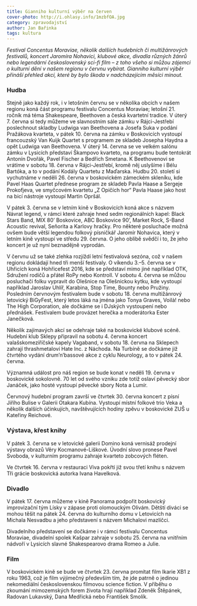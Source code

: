 ```yaml
---
title: Gianniho kulturní výběr na červen
cover-photo: http://i.ohlasy.info/1mzbfOA.jpg
category: zpravodajství
author: Jan Bařinka
tags: kultura
---
```


*Festival Concentus Moraviae, několik dalších hudebních či multižánrových festivalů, koncert Jaromíra Nohavici, klubové akce, divadla různých žánrů nebo legendární československý sci-fi film – z toho všeho si můžou zájemci o kulturní dění v našem regionu v červnu vybírat. Gianniho kulturní výběr přináší přehled akcí, které by bylo škoda v nadcházejícím měsíci minout.*

### Hudba

Stejně jako každý rok, i v letošním červnu se v několika obcích v našem regionu koná část programu festivalu Concentus Moraviae; letošní 21. ročník má téma Shakespeare, Beethoven a česká kvartetní tradice. V úterý 7. června si tedy můžeme ve slavnostním sále zámku v Rájci-Jestřebí poslechnout skladby Ludwiga van Beethovena a Josefa Suka v podání Pražákova kvarteta, v pátek 10. června na zámku v Boskovicích vystoupí francouzský Van Kuijk Quartet s programem ze skladeb Josepha Haydna a opět Ludwiga van Beethovena. V úterý 14. června se ve velkém salónu zámku v Lysicích představí Škampovo kvarteto, na programu bude tentokrát Antonín Dvořák, Pavel Fischer a Bedřich Smetana. K Beethovenovi se vrátíme v sobotu 18. června v Rájci-Jestřebí, kromě něj uslyšíme i Bélu Bartóka, a to v podání Kodály Quartetu z Maďarska. Hudbu 20. století si vychutnáme v neděli 26. června v boskovickém zámeckém skleníku, kde Pavel Haas Quartet přednese program ze skladeb Pavla Haase a Sergeje Prokofjeva, ve smyčcovém kvartetu „Z Opičích hor“ Pavla Haase jako host na bicí nástroje vystoupí Martin Opršál.

V pátek 3. června se v letním kině v Boskovicích koná akce s názvem Návrat legend, v rámci které zahraje hned sedm regionálních kapel: Black Stars Band, MIX 80’ Boskovice, ABC Boskovice 90’, Market Rock, S-Band Acoustic revival, Seňorita a Karlovy hračky. Pro některé posluchače možná ovšem bude větší legendou folkový písničkář Jaromír Nohavica, který v letním kině vystoupí ve středu 29. června. O jeho oblibě svědčí i to, že jeho koncert je už nyní beznadějně vyprodán.

V červnu už se také zlehka rozjíždí letní festivalová sezóna, což v našem regionu dokládají hned tři menší festivaly. O víkendu 3.–5. června se v Uhřicích koná Hohřicefest 2016, kde se představí mimo jiné například OTK, Sdružení rodičů a přátel RoPy nebo Kontroll. V sobotu 4. června se můžou posluchači folku vypravit do Olešnice na Olešnickou kytku, kde vystoupí například Jaroslav Uhlíř, Karabina, Stop Time, Bounty nebo Pružiny. Posledním červnovým festivalem bude v sobotu 18. června multižánrový letovický BiGyFest, který letos láká na jména jako Tonya Graves, Voilà! nebo The High Corporation, ale dočkáme se i DJských vystoupení nebo přednášek. Festivalem bude provázet herečka a moderátorka Ester Janečková.

Několik zajímavých akcí se odehraje také na boskovické klubové scéně. Hudební klub Sklepy připravil na sobotu 4. června koncert valašskomeziříčské kapely Vagaband, v sobotu 18. června na Sklepech zahrají thrashmetaloví Hate Inc. z Náchoda. Na Turbíně se dočkáme již čtvrtého vydání drum’n’bassové akce z cyklu Neurology, a to v pátek 24. června.

Významná událost pro náš region se bude konat v neděli 19. června v boskovické sokolovně. 70 let od svého vzniku zde totiž oslaví pěvecký sbor Janáček, jako hosté vystoupí pěvecké sbory Nota a Lumír.

Červnový hudební program završí ve čtvrtek 30. června koncert z písní Jiřího Bulise v Galerii Otakara Kubína. Vystoupí místní folkové trio Veka a několik dalších účinkujích, navštěvujících hodiny zpěvu v boskovické ZUŠ u Kateřiny Reichové.

### Výstava, křest knihy

V pátek 3. června se v letovické galerii Domino koná vernisáž prodejní výstavy obrazů Věry Kocmanové-Liškové. Úvodní slovo pronese Pavel Svoboda, v kulturním programu zahraje kvarteto zobcových fléten.

Ve čtvrtek 16. června v restauraci Viva pokřtí již svou třetí knihu s názvem Tři grácie boskovická autorka Ivana Havelková.

### Divadlo

V pátek 17. června můžeme v kině Panorama podpořit boskovický improvizační tým Lísky v zápase proti olomouckým Olivám. Dětští diváci se mohou těšit na pátek 24. června do kulturního domu v Letovicích na Michala Nesvadbu a jeho představení s názvem Michalovi mazlíčci.

Divadelního představení se dočkáme i v rámci festivalu Concentus Moraviae, divadelní spolek Kašpar zahraje v sobotu 25. června na vnitřním nádvoří v Lysicích slavné Shakespearovo drama Romeo a Julie.

### Film

V boskovickém kině se bude ve čtvrtek 23. června promítat film Ikarie XB1 z roku 1963, což je film výjimečný především tím, že jde patrně o jedinou nekomediální československou filmovou science fiction. V příběhu o zkoumání mimozemských forem života hrají například Zdeněk Štěpánek, Radovan Lukavský, Dana Medřická nebo František Smolík.